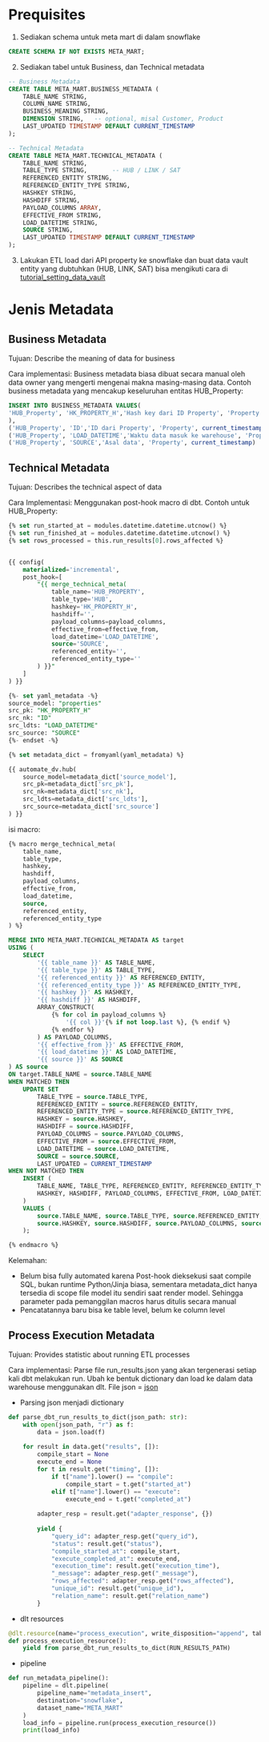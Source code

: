 # Prequisites
1. Sediakan schema untuk meta mart di dalam snowflake
```sql
CREATE SCHEMA IF NOT EXISTS META_MART;
```

2. Sediakan tabel untuk Business, dan Technical metadata
```sql
-- Business Metadata
CREATE TABLE META_MART.BUSINESS_METADATA (
    TABLE_NAME STRING,
    COLUMN_NAME STRING,
    BUSINESS_MEANING STRING,
    DIMENSION STRING,   -- optional, misal Customer, Product
    LAST_UPDATED TIMESTAMP DEFAULT CURRENT_TIMESTAMP
);

-- Technical Metadata
CREATE TABLE META_MART.TECHNICAL_METADATA (
    TABLE_NAME STRING,
    TABLE_TYPE STRING,       -- HUB / LINK / SAT
    REFERENCED_ENTITY STRING,
    REFERENCED_ENTITY_TYPE STRING,
    HASHKEY STRING,
    HASHDIFF STRING,
    PAYLOAD_COLUMNS ARRAY,
    EFFECTIVE_FROM STRING,
    LOAD_DATETIME STRING,
    SOURCE STRING,
    LAST_UPDATED TIMESTAMP DEFAULT CURRENT_TIMESTAMP
);

```

3. Lakukan ETL load dari API property ke snowflake dan buat data vault entity yang dubtuhkan (HUB, LINK, SAT) bisa mengikuti cara di [tutorial_setting_data_vault](datavault4dbt_and_automatedv.md#automatedv)

# Jenis Metadata
## Business Metadata
Tujuan: Describe the meaning of data for business


Cara implementasi: Business metadata biasa dibuat secara manual oleh data owner yang mengerti mengenai makna masing-masing data. Contoh business metadata yang mencakup keseluruhan entitas HUB_Property:
```sql
INSERT INTO BUSINESS_METADATA VALUES(
'HUB_Property', 'HK_PROPERTY_H','Hash key dari ID Property', 'Property', current_timestamp
),
('HUB_Property', 'ID','ID dari Property', 'Property', current_timestamp),
('HUB_Property', 'LOAD_DATETIME','Waktu data masuk ke warehouse', 'Property', current_timestamp),
('HUB_Property', 'SOURCE','Asal data', 'Property', current_timestamp)
```

## Technical Metadata
Tujuan: Describes the technical aspect of data


Cara Implementasi: Menggunakan post-hook macro di dbt. Contoh untuk HUB_Property:
```sql
{% set run_started_at = modules.datetime.datetime.utcnow() %}
{% set run_finished_at = modules.datetime.datetime.utcnow() %}
{% set rows_processed = this.run_results[0].rows_affected %}


{{ config(
    materialized='incremental',
    post_hook=[
        "{{ merge_technical_meta(
            table_name='HUB_PROPERTY',
            table_type='HUB',
            hashkey='HK_PROPERTY_H',
            hashdiff='',
            payload_columns=payload_columns,
            effective_from=effective_from,
            load_datetime='LOAD_DATETIME',
            source='SOURCE',
            referenced_entity='',
            referenced_entity_type=''
        ) }}"
    ]
) }}

{%- set yaml_metadata -%}
source_model: "properties"
src_pk: "HK_PROPERTY_H"
src_nk: "ID"
src_ldts: "LOAD_DATETIME"
src_source: "SOURCE"
{%- endset -%}

{% set metadata_dict = fromyaml(yaml_metadata) %}

{{ automate_dv.hub(
    source_model=metadata_dict['source_model'],
    src_pk=metadata_dict['src_pk'],
    src_nk=metadata_dict['src_nk'],
    src_ldts=metadata_dict['src_ldts'],
    src_source=metadata_dict['src_source']
) }}
```

isi macro:
```sql
{% macro merge_technical_meta(
    table_name,
    table_type,
    hashkey,
    hashdiff,
    payload_columns,
    effective_from,
    load_datetime,
    source,
    referenced_entity,
    referenced_entity_type
) %}

MERGE INTO META_MART.TECHNICAL_METADATA AS target
USING (
    SELECT
        '{{ table_name }}' AS TABLE_NAME,
        '{{ table_type }}' AS TABLE_TYPE,
        '{{ referenced_entity }}' AS REFERENCED_ENTITY,
        '{{ referenced_entity_type }}' AS REFERENCED_ENTITY_TYPE,
        '{{ hashkey }}' AS HASHKEY,
        '{{ hashdiff }}' AS HASHDIFF,
        ARRAY_CONSTRUCT(
            {% for col in payload_columns %}
                '{{ col }}'{% if not loop.last %}, {% endif %}
            {% endfor %}
        ) AS PAYLOAD_COLUMNS,
        '{{ effective_from }}' AS EFFECTIVE_FROM,
        '{{ load_datetime }}' AS LOAD_DATETIME,
        '{{ source }}' AS SOURCE
) AS source
ON target.TABLE_NAME = source.TABLE_NAME
WHEN MATCHED THEN
    UPDATE SET
        TABLE_TYPE = source.TABLE_TYPE,
        REFERENCED_ENTITY = source.REFERENCED_ENTITY,
        REFERENCED_ENTITY_TYPE = source.REFERENCED_ENTITY_TYPE,
        HASHKEY = source.HASHKEY,
        HASHDIFF = source.HASHDIFF,
        PAYLOAD_COLUMNS = source.PAYLOAD_COLUMNS,
        EFFECTIVE_FROM = source.EFFECTIVE_FROM,
        LOAD_DATETIME = source.LOAD_DATETIME,
        SOURCE = source.SOURCE,
        LAST_UPDATED = CURRENT_TIMESTAMP
WHEN NOT MATCHED THEN
    INSERT (
        TABLE_NAME, TABLE_TYPE, REFERENCED_ENTITY, REFERENCED_ENTITY_TYPE,
        HASHKEY, HASHDIFF, PAYLOAD_COLUMNS, EFFECTIVE_FROM, LOAD_DATETIME, SOURCE
    )
    VALUES (
        source.TABLE_NAME, source.TABLE_TYPE, source.REFERENCED_ENTITY, source.REFERENCED_ENTITY_TYPE,
        source.HASHKEY, source.HASHDIFF, source.PAYLOAD_COLUMNS, source.EFFECTIVE_FROM, source.LOAD_DATETIME, source.SOURCE
    );

{% endmacro %}
```

Kelemahan:
- Belum bisa fully automated karena Post-hook dieksekusi saat compile SQL, bukan runtime Python/Jinja biasa, sementara metadata_dict hanya tersedia di scope file model itu sendiri saat render model. Sehingga parameter pada pemanggilan macros harus ditulis secara manual
- Pencatatannya baru bisa ke table level, belum ke column level

## Process Execution Metadata
Tujuan: Provides statistic about running ETL processes


Cara implementasi: Parse file run_results.json yang akan tergenerasi setiap kali dbt melakukan run. Ubah ke bentuk dictionary dan load ke dalam data warehouse menggunakan dlt. File json = [json](run_results.json)

- Parsing json menjadi dictionary
```py
def parse_dbt_run_results_to_dict(json_path: str):
    with open(json_path, "r") as f:
        data = json.load(f)
    
    for result in data.get("results", []):
        compile_start = None
        execute_end = None
        for t in result.get("timing", []):
            if t["name"].lower() == "compile":
                compile_start = t.get("started_at")
            elif t["name"].lower() == "execute":
                execute_end = t.get("completed_at")
        
        adapter_resp = result.get("adapter_response", {})
        
        yield {
            "query_id": adapter_resp.get("query_id"),
            "status": result.get("status"),
            "compile_started_at": compile_start,
            "execute_completed_at": execute_end,
            "execution_time": result.get("execution_time"),
            "_message": adapter_resp.get("_message"),
            "rows_affected": adapter_resp.get("rows_affected"),
            "unique_id": result.get("unique_id"),
            "relation_name": result.get("relation_name")
        }
```

- dlt resources
```py
@dlt.resource(name="process_execution", write_disposition="append", table_name="PROCESS_EXECUTION_METADATA")
def process_execution_resource():
    yield from parse_dbt_run_results_to_dict(RUN_RESULTS_PATH)
```

- pipeline
```py
def run_metadata_pipeline():
    pipeline = dlt.pipeline(
        pipeline_name="metadata_insert",
        destination="snowflake",
        dataset_name="META_MART"
    )
    load_info = pipeline.run(process_execution_resource())
    print(load_info)
```